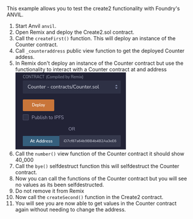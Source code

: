 This example allows you to test the create2 functionality with Foundry's ANVIL.
1. Start Anvil `anvil`.
2. Open Remix and deploy the Create2.sol contract.
3. Call the `createFirst()` function. This will deploy an instance of the Counter contract.
4. Call `_counteraddress` public view function to get the deployed Counter addess.
5. In Remix don't deploy an instance of the Counter contract but use the functionality to interact with a Counter contract at and address ![At Address](./at_address.png)
6. Call the `number()` view function of the Counter contract it should show 40_000
7. Call the `bye()` selfdestruct function this will selfdestruct the Counter contract.
8. Now you can call the functions of the Counter contract but you will see no values as its been selfdestructed.
9. Do not remove it from Remix
10. Now call the `createSecond()` function in the Create2 contract.
11. You will see you are now able to get values in the Counter contract again without needing to change the address.
